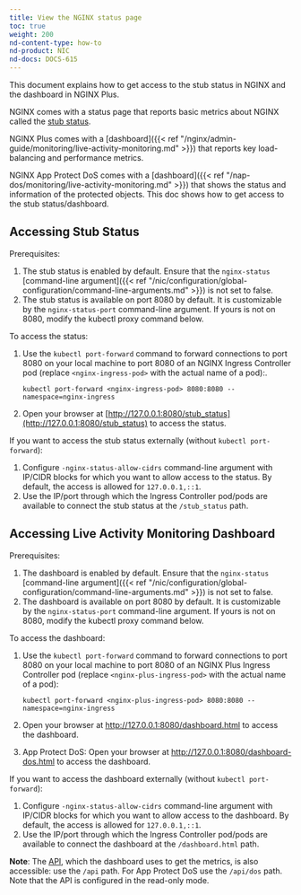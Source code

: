 ```yaml
---
title: View the NGINX status page
toc: true
weight: 200
nd-content-type: how-to
nd-product: NIC
nd-docs: DOCS-615
---
```


This document explains how to get access to the stub status in NGINX and the dashboard in NGINX Plus.

NGINX comes with a status page that reports basic metrics about NGINX called the [stub status](https://nginx.org/en/docs/http/ngx_http_stub_status_module.html).

NGINX Plus comes with a [dashboard]({{< ref "/nginx/admin-guide/monitoring/live-activity-monitoring.md" >}}) that reports key load-balancing and performance metrics.

NGINX App Protect DoS comes with a [dashboard]({{< ref "/nap-dos/monitoring/live-activity-monitoring.md" >}}) that shows the status and information of the protected objects.
This doc shows how to get access to the stub status/dashboard.

## Accessing Stub Status

Prerequisites:

1. The stub status is enabled by default. Ensure that the `nginx-status` [command-line argument]({{< ref "/nic/configuration/global-configuration/command-line-arguments.md" >}}) is not set to false.
1. The stub status is available on port 8080 by default. It is customizable by the `nginx-status-port` command-line argument. If yours is not on 8080, modify the kubectl proxy command below.

To access the status:

1. Use the `kubectl port-forward` command to forward connections to port 8080 on your local machine to port 8080 of an NGINX Ingress Controller pod (replace `<nginx-ingress-pod>` with the actual name of a pod):.

    ```
    kubectl port-forward <nginx-ingress-pod> 8080:8080 --namespace=nginx-ingress
    ```

1. Open your browser at [http://127.0.0.1:8080/stub_status](http://127.0.0.1:8080/stub_status) to access the status.

If you want to access the stub status externally (without `kubectl port-forward`):

1. Configure `-nginx-status-allow-cidrs` command-line argument with IP/CIDR blocks for which you want to allow access to the status. By default, the access is allowed for `127.0.0.1,::1`.
1. Use the IP/port through which the Ingress Controller pod/pods are available to connect the stub status at the `/stub_status` path.

## Accessing Live Activity Monitoring Dashboard

Prerequisites:

1. The dashboard is enabled by default. Ensure that the `nginx-status` [command-line argument]({{< ref "/nic/configuration/global-configuration/command-line-arguments.md" >}}) is not set to false.
1. The dashboard is available on port 8080 by default. It is customizable by the `nginx-status-port` command-line argument. If yours is not on 8080, modify the kubectl proxy command below.

To access the dashboard:

1. Use the `kubectl port-forward` command to forward connections to port 8080 on your local machine to port 8080 of an NGINX Plus Ingress Controller pod (replace `<nginx-plus-ingress-pod>` with the actual name of a pod):

    ```
    kubectl port-forward <nginx-plus-ingress-pod> 8080:8080 --namespace=nginx-ingress
    ```

1. Open your browser at <http://127.0.0.1:8080/dashboard.html> to access the dashboard.
1. App Protect DoS: Open your browser at <http://127.0.0.1:8080/dashboard-dos.html> to access the dashboard.

If you want to access the dashboard externally (without `kubectl port-forward`):

1. Configure `-nginx-status-allow-cidrs` command-line argument with IP/CIDR blocks for which you want to allow access to the dashboard. By default, the access is allowed for `127.0.0.1,::1`.
1. Use the IP/port through which the Ingress Controller pod/pods are available to connect the dashboard at the `/dashboard.html` path.

**Note**: The [API](https://nginx.org/en/docs/http/ngx_http_api_module.html), which the dashboard uses to get the metrics, is also accessible: use the `/api` path. For App Protect DoS use the `/api/dos` path. Note that the API is configured in the read-only mode.
